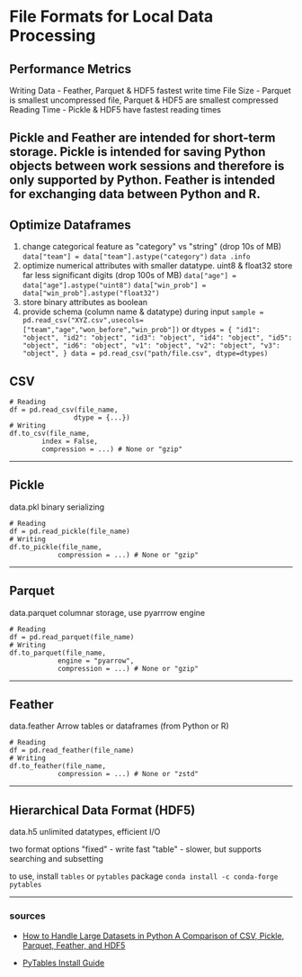 # File Formats for Local Data Processing

## Performance Metrics
Writing Data - Feather, Parquet & HDF5 fastest write time
File Size - Parquet is smallest uncompressed file, Parquet & HDF5 are smallest compressed
Reading Time - Pickle & HDF5 have fastest reading times

Pickle and Feather are intended for short-term storage. 
    Pickle is intended for saving Python objects between work sessions and therefore is only supported by Python. 
    Feather is intended for exchanging data between Python and R. 
---
## Optimize Dataframes
1. change categorical feature as "category" vs "string" (drop 10s of MB)
    `data["team"] = data["team"].astype("category")`
    `data .info`
2. optimize numerical attributes with smaller datatype. uint8 &  float32 store far less significant digits (drop 100s of MB)
    `data["age"] = data["age"].astype("uint8")`
    `data["win_prob"] = data["win_prob"].astype("float32")`
3. store binary attributes as boolean 
4. provide schema (column name & datatype) during input
    `sample = pd.read_csv("XYZ.csv",usecols=["team","age","won_before","win_prob"])`
    or
    `dtypes = {
    "id1": "object",
    "id2": "object",
    "id3": "object",
    "id4": "object",
    "id5": "object",
    "id6": "object",
    "v1": "object",
    "v2": "object",
    "v3": "object",
    }
    data = pd.read_csv("path/file.csv", dtype=dtypes)`


## CSV
    # Reading
    df = pd.read_csv(file_name, 
                    dtype = {...})
    # Writing
    df.to_csv(file_name, 
            index = False,
            compression = ...) # None or "gzip" 
---
## Pickle 
data.pkl
binary serializing
    
    # Reading
    df = pd.read_pickle(file_name)
    # Writing
    df.to_pickle(file_name, 
                compression = ...) # None or "gzip"
---
## Parquet
data.parquet
columnar storage, use pyarrrow engine

    # Reading
    df = pd.read_parquet(file_name)
    # Writing
    df.to_parquet(file_name, 
                engine = "pyarrow", 
                compression = ...) # None or "gzip"
---
## Feather 
data.feather 
Arrow tables or dataframes (from Python or R)

    # Reading
    df = pd.read_feather(file_name)
    # Writing
    df.to_feather(file_name, 
                compression = ...) # None or "zstd"
---
## Hierarchical Data Format (HDF5)
data.h5
unlimited datatypes, efficient I/O
    
two format options
    "fixed" - write fast
    "table" - slower, but supports searching and subsetting 

to use, install `tables` or `pytables` package
    `conda install -c conda-forge pytables`





---
### sources
- [How to Handle Large Datasets in Python
A Comparison of CSV, Pickle, Parquet, Feather, and HDF5](https://towardsdatascience.com/how-to-handle-large-datasets-in-python-1f077a7e7ecf)

- [PyTables Install Guide](https://www.pytables.org/usersguide/installation.html)

